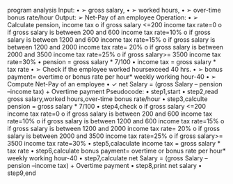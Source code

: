 program analysis
Input:
•	➢ gross salary,
•	➢ worked hours,
•	➢ over-time bonus rate/hour
Output:
➢ Net-Pay of an employee
Operation:
•	➢ Calculate pension, income tax
o	if gross salary <=200 income tax rate=0
o	if gross salary is between 200 and 600 income tax rate=10%
o	if gross salary is between 1200 and 600 income tax rate=15%
o	if gross salary is between 1200 and 2000 income tax rate= 20%
o	if gross salary is between 2000 and 3500 income tax rate=25%
o	if gross salary>= 3500 income tax rate=30%
•	pension = gross salary * 7/100
•	income tax = gross salary * tax rate
•	➢ Check if the employee worked hoursexceed 40 hrs.
•	➢ bonus payment= overtime or bonus rate per hour* weekly working hour-40
•	➢ Compute Net-Pay of an employee
•	✓ net Salary = (gross Salary – pension –income tax) + Overtime payment
Pseudocode:
•	step1,start
•	step2,read gross salary,worked hours,over-time bonus rate/hour
•	step3,calculte pension = gross salary * 7/100
•	step4,check
o	if gross salary <=200 income tax rate=0
o	if gross salary is between 200 and 600 income tax rate=10%
o	if gross salary is between 1200 and 600 income tax rate=15%
o	if gross salary is between 1200 and 2000 income tax rate= 20%
o	if gross salary is between 2000 and 3500 income tax rate=25%
o	if gross salary>= 3500 income tax rate=30%
•	step5,calaculate income tax = gross salary * tax rate
•	step6,calculate bonus payment= overtime or bonus rate per hour* weekly working hour-40
•	step7,calculate net Salary = (gross Salary – pension –income tax) + Overtime payment
•	step8,print net salary
•	step9,end


